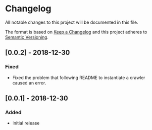 # Changelog

All notable changes to this project will be documented in this file.

The format is based on [Keep a Changelog](http://keepachangelog.com/en/1.0.0/)
and this project adheres to [Semantic Versioning](http://semver.org/spec/v2.0.0.html).

## [0.0.2] - 2018-12-30
### Fixed
- Fixed the problem that following README to instantiate a crawler caused an error.

## [0.0.1] - 2018-12-30
### Added
- Initial release
